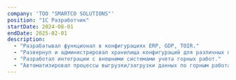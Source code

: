 ```yaml
---
company: 'ТОО "SMARTCO SOLUTIONS"'
position: "1С Разработчик"
startDate: 2024-08-01
endDate: 2025-02-01
description:
  - "Разрабатывал функционал в конфигурациях ERP, GDP, TOIR."
  - "Развернул и администрировал хранилища конфигураций для различных платформ."
  - "Разработал интеграции с внешними системами учета горных работ."
  - "Автоматизировал процессы выгрузки/загрузки данных по горным работам."
---
```

